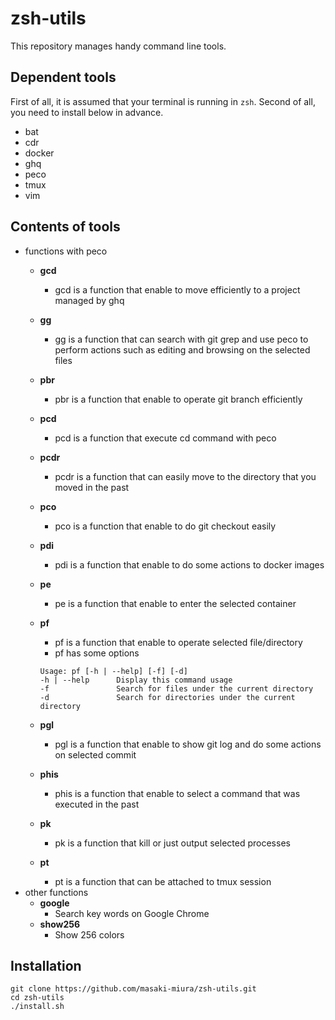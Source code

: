 # zsh-utils

This repository manages handy command line tools.

## Dependent tools

First of all, it is assumed that your terminal is running in `zsh`.
Second of all, you need to install below in advance.

- bat
- cdr
- docker
- ghq
- peco
- tmux
- vim

## Contents of tools

- functions with peco
  - **gcd**
    - gcd is a function that enable to move  efficiently to a project managed by ghq
  - **gg**
    - gg is a function that can search with git grep and use peco to perform actions such as editing and browsing on the selected files
  - **pbr**
    - pbr is a function that enable to operate git branch efficiently
  - **pcd**
    - pcd is a function that execute cd command with peco
  - **pcdr**
    - pcdr is a function that can easily move to the directory that you moved in the past
  - **pco**
    - pco is a function that enable to do git checkout easily
  - **pdi**
    - pdi is a function that enable to do some actions to docker images
  - **pe**
    - pe is a function that enable to enter the selected container
  - **pf**
    - pf is a function that enable to operate selected file/directory
    - pf has some options

    ```shell
    Usage: pf [-h | --help] [-f] [-d]
    -h | --help      Display this command usage
    -f               Search for files under the current directory
    -d               Search for directories under the current directory
    ```

  - **pgl**
    - pgl is a function that enable to show git log and do some actions on selected commit
  - **phis**
    - phis is a function that enable to select a command that was executed in the past
  - **pk**
    - pk is a function that kill or just output selected processes
  - **pt**
    - pt is a function that can be attached to tmux session
- other functions
  - **google**
    - Search key words on Google Chrome
  - **show256**
    - Show 256 colors

## Installation

```shell
git clone https://github.com/masaki-miura/zsh-utils.git
cd zsh-utils
./install.sh
```
